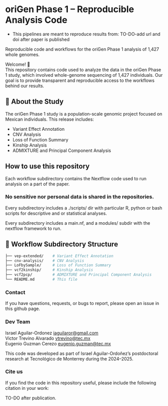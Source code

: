 # oriGen Phase 1 – Reproducible Analysis Code

- This pipelines are meant to reproduce results from: TO-DO-add url and doi after paper is published

Reproducible code and workflows for the oriGen Phase 1 analysis of 1,427 whole genomes.  

Welcome! 👋  
This repository contains code used to analyze the data in the oriGen Phase 1 study, which involved whole-genome sequencing of 1,427 individuals. Our goal is to provide transparent and reproducible access to the workflows behind our results.

## 📄 About the Study

The oriGen Phase 1 study is a population-scale genomic project focused on Mexican individuals. This release includes:

- Variant Effect Annotation
- CNV Analysis
- Loss of Function Summary
- Kinship Analysis
- ADMIXTURE and Principal Component Analysis

## How to use this repository

Each workflow subdirectory contains the Nextflow code used to run analysis on a part of the paper. 

### **No sensitive nor personal data is shared in the repositories**.

Every subdirectory includes a ./scripts/ dir with particular R, python or bash scripts for descriptive and or statistical analyses.

Every subdirectory includes a main.nf, and a modules/ subdir with the nextflow framework to run.

## 📁 Workflow Subdirectory Structure

```bash
├── vep-extended/    # Variant Effect Annotation
├── cnv-analysis/    # CNV Analysis
├── LoFbySample/     # Loss of Function Summary
├── vcf2kinship/     # Kinship Analysis
├── vcf2pcp/         # ADMIXTURE and Principal Component Analysis
└── README.md        # This file
```

### Contact
If you have questions, requests, or bugs to report, please open an issue in this github page.  

### Dev Team
Israel Aguilar-Ordonez <iaguilaror@gmail.com>   
Victor Trevino Alvarado <vtrevino@tec.mx>   
Eugenio Guzman Cerezo <eugenio.guzman@tec.mx>   

This code was developed as part of Israel Aguilar-Ordoñez’s postdoctoral research at Tecnológico de Monterrey during the 2024–2025.

### Cite us

If you find the code in this repository useful, please include the following citation in your work:

TO-DO after publication.  
